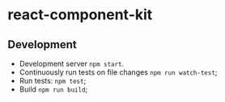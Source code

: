 # react-component-kit

## Development

* Development server `npm start`.
* Continuously run tests on file changes `npm run watch-test`;
* Run tests: `npm test`;
* Build `npm run build`;
